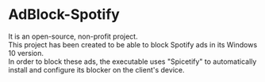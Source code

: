 # AdBlock-Spotify
It is an open-source, non-profit project. </br>
This project has been created to be able to block Spotify ads in its Windows 10 version. </br>
In order to block these ads, the executable uses "Spicetify" to automatically install and configure its blocker on the client's device. 
